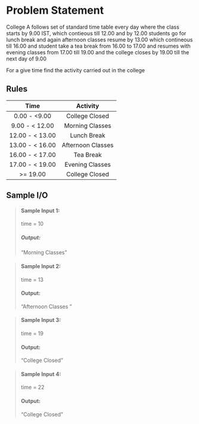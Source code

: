 # Problem Statement   

College A follows set of standard time table every day where the class starts by 9.00 IST, which contieous till 12.00 and by 12.00 students go for lunch break and again afternoon classes resume by 13.00 which contineous till 16.00 and student take a tea break from 16.00 to 17.00 and resumes with evening classes from 17.00 till 19.00 and the college closes by 19.00 till the next day of 9.00 

For a give time find the activity carried out in the college 

## Rules

| Time      | Activity |
| :---:        |    :----:   | 
| 0.00 - <9.00  | College Closed       | 
|   9.00 - < 12.00   | Morning Classes     | 
|   12.00 - < 13.00   | Lunch Break    | 
|   13.00 - < 16.00   | Afternoon Classes  | 
|   16.00 -  < 17.00   | Tea Break  | 
|   17.00 -  < 19.00   | Evening Classes  | 
|    >= 19.00   | College Closed | 


## Sample I/O

> #### Sample Input 1:
> time = 10
>
> ##### Output:
> “Morning Classes”

> #### Sample Input 2:
> time = 13
>
> #### Output:
> “Afternoon Classes ”

> #### Sample Input 3:
> time = 19
>
> #### Output:
> “College Closed”

> #### Sample Input 4:
> time = 22
>
> #### Output:
> “College Closed”
